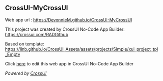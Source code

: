## CrossUI-MyCrossUI
Web app url : https://DevonnieM.github.io/CrossUI-MyCrossUI

This project was created by CrossUI No-Code App Builder: https://crossui.com/RADGithub

Based on template: https://linb.github.io/CrossUI_Assets/assets/projects/Simple/xui_project_tpl_Empty

Click [here](https://crossui.com/RADGithub/#!from=github&owner=DevonnieM&repo=CrossUI-MyCrossUI) to edit this web app in CrossUI No-Code App Builder

<i>Powered by [CrossUI](https://crossui.com)</i>
